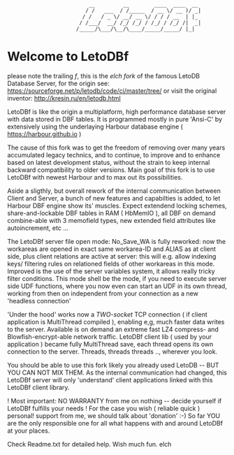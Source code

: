 

                              __         __        ____  ____  __
                             / /   ___  / /_____  / __ \/ __ )/ _|
                            / /   / _ \/ __/ __ \/ / / / __  | |_
                           / /___/  __/ /_/ /_/ / /_/ / /_/ /|  _|
                          /_____/\___/\__/\____/_____/_____/ |_|


 # Welcome to LetoDBf
 please note the trailing *f*, this is the *elch fork* of the famous LetoDB Database Server,
 for the origin see: https://sourceforge.net/p/letodb/code/ci/master/tree/
 or visit the original inventor: http://kresin.ru/en/letodb.html

 LetoDBf is like the origin a multiplatform, high performance database server with data stored in DBF
 tables. It is programmed mostly in pure 'Ansi-C' by extensively using the underlaying Harbour database
 engine ( https://harbour.github.io )

 The cause of this fork was to get the freedom of removing over many years accumulated legacy technics,
 and to continue, to improve and to enhance based on latest development status, without the strain to
 keep internal backward compatibility to older versions.
 Main goal of this fork is to use LetoDBf with newest Harbour and to max out its possibilities.

 Aside a sligthly, but overall rework of the internal communication between Client and Server,
 a bunch of new features and capabilties is added, to let Harbour DBF engine show its' muscles.
 Expect extendend locking schemes, share-and-lockable DBF tables in RAM ( HbMemIO ), all DBF on demand
 combine-able with 3 memofield types, new extended field attributes like autoincrement, etc ...

 The LetoDBf server file open mode: No_Save_WA is fully reworked: now the workareas are opened in exact
 same workarea-ID and ALIAS as at client side, plus client relations are active at server:
 this will e.g. allow indexing keys/ filtering rules on relationed fields of other workareas in this mode.
 Improved is the use of the server variables system, it allows really tricky filter conditions.
 This mode shell be the mode, if you need to execute server side UDF functions, where you now even can
 start an UDF in its own thread, working from then on independent from your connection as a new
 'headless connection'

 'Under the hood' works now a *TWO-socket* TCP connection ( if client application is MultiThread compiled ),
 enabling e,g, much faster data writes to the server.
 Available is on demand an extreme fast LZ4 compress- and Blowfish-encrypt-able network traffic.
 LetoDBf client lib ( used by your application ) became fully MultiThread save, each thread opens its own
 connection to the server. Threads, threads threads .., wherever you look.

 You should be able to use this fork likely you already used LetoDB --  BUT YOU CAN NOT MIX THEM.
 As the internal communication had changed, this LetoDBf server will only 'understand' client
 applications linked with this LetoDBf client library.

 ! Most important: NO WARRANTY from me on nothing -- decide yourself if LetoDBf fulfills your needs !
 For the case you wish ( reliable quick ) personal! support from me, we should talk about 'donation' :-)
 So far YOU are the only responsible one for all what happens with and around LetoDBf at your places.


 Check Readme.txt for detailed help. Wish much fun.
 elch